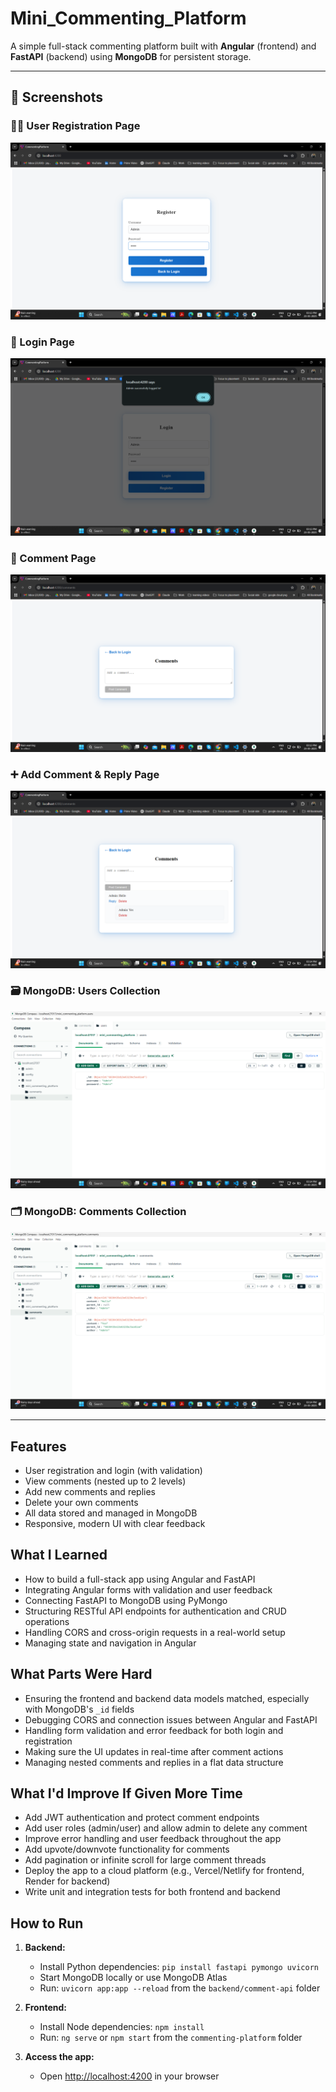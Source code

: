 # Mini_Commenting_Platform

A simple full-stack commenting platform built with **Angular** (frontend) and **FastAPI** (backend) using **MongoDB** for persistent storage.

---

## 📸 Screenshots

### 🧑‍💼 User Registration Page
![Register Page](./images/register.png)

### 🔐 Login Page
![Login Page](./images/login.png)

### 💬 Comment Page
![Comment Page](./images/comment-page.png)

### ➕ Add Comment & Reply Page
![Add Comment](./images/add-comment.png)

### 🗃️ MongoDB: Users Collection
![User DB](./images/db-users.png)

### 🗂️ MongoDB: Comments Collection
![Comment DB](./images/db-comments.png)

---

## Features

- User registration and login (with validation)
- View comments (nested up to 2 levels)
- Add new comments and replies
- Delete your own comments
- All data stored and managed in MongoDB
- Responsive, modern UI with clear feedback

## What I Learned

- How to build a full-stack app using Angular and FastAPI
- Integrating Angular forms with validation and user feedback
- Connecting FastAPI to MongoDB using PyMongo
- Structuring RESTful API endpoints for authentication and CRUD operations
- Handling CORS and cross-origin requests in a real-world setup
- Managing state and navigation in Angular

## What Parts Were Hard

- Ensuring the frontend and backend data models matched, especially with MongoDB's `_id` fields
- Debugging CORS and connection issues between Angular and FastAPI
- Handling form validation and error feedback for both login and registration
- Making sure the UI updates in real-time after comment actions
- Managing nested comments and replies in a flat data structure

## What I'd Improve If Given More Time

- Add JWT authentication and protect comment endpoints
- Add user roles (admin/user) and allow admin to delete any comment
- Improve error handling and user feedback throughout the app
- Add upvote/downvote functionality for comments
- Add pagination or infinite scroll for large comment threads
- Deploy the app to a cloud platform (e.g., Vercel/Netlify for frontend, Render for backend)
- Write unit and integration tests for both frontend and backend

## How to Run

1. **Backend:**  
   - Install Python dependencies: `pip install fastapi pymongo uvicorn`
   - Start MongoDB locally or use MongoDB Atlas  
   - Run: `uvicorn app:app --reload` from the `backend/comment-api` folder

2. **Frontend:**  
   - Install Node dependencies: `npm install`  
   - Run: `ng serve` or `npm start` from the `commenting-platform` folder

3. **Access the app:**  
   - Open [http://localhost:4200](http://localhost:4200) in your browser
